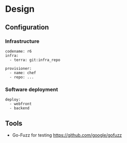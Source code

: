 # Design

## Configuration

### Infrastructure
```
codename: r6
infra:
  - terra: git:infra_repo

provisioner:
  - name: chef
  - repo: ...
```


### Software deployment
```
deploy:
  - webfront
  - backend
```


## Tools

- Go-Fuzz for testing https://github.com/google/gofuzz